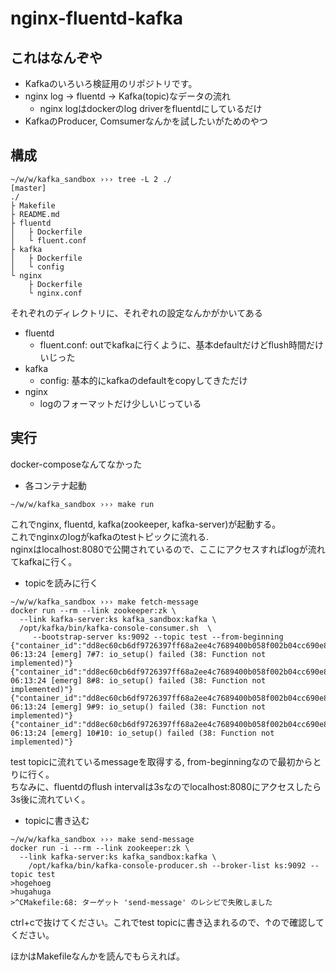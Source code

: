 # nginx-fluentd-kafka

## これはなんぞや

 * Kafkaのいろいろ検証用のリポジトリです。
 * nginx log -> fluentd -> Kafka(topic)なデータの流れ
   * nginx logはdockerのlog driverをfluentdにしているだけ
 * KafkaのProducer, Comsumerなんかを試したいがためのやつ
 

## 構成

```shell
~/w/w/kafka_sandbox ››› tree -L 2 ./                                                                    [master]
./
├ Makefile
├ README.md
├ fluentd
│   ├ Dockerfile
│   └ fluent.conf
├ kafka
│   ├ Dockerfile
│   └ config
└ nginx
    ├ Dockerfile
    └ nginx.conf
```

それぞれのディレクトリに、それぞれの設定なんかがかいてある

  * fluentd
    * fluent.conf: outでkafkaに行くように、基本defaultだけどflush時間だけいじった
  * kafka
    * config: 基本的にkafkaのdefaultをcopyしてきただけ
  * nginx
    * logのフォーマットだけ少しいじっている
    
## 実行

docker-composeなんてなかった

  * 各コンテナ起動

```shell
~/w/w/kafka_sandbox ››› make run
```

これでnginx, fluentd, kafka(zookeeper, kafka-server)が起動する。  
これでnginxのlogがkafkaのtestトピックに流れる.  
nginxはlocalhost:8080で公開されているので、ここにアクセスすればlogが流れてkafkaに行く。


  * topicを読みに行く
  
```shell
~/w/w/kafka_sandbox ››› make fetch-message
docker run --rm --link zookeeper:zk \
  --link kafka-server:ks kafka_sandbox:kafka \
  /opt/kafka/bin/kafka-console-consumer.sh  \
     --bootstrap-server ks:9092 --topic test --from-beginning
{"container_id":"dd8ec60cb6df9726397ff68a2ee4c7689400b058f002b04cc690e8829103d205","container_name":"/nginx","source":"stderr","log":"2018/07/16 06:13:24 [emerg] 7#7: io_setup() failed (38: Function not implemented)"}
{"container_id":"dd8ec60cb6df9726397ff68a2ee4c7689400b058f002b04cc690e8829103d205","container_name":"/nginx","source":"stderr","log":"2018/07/16 06:13:24 [emerg] 8#8: io_setup() failed (38: Function not implemented)"}
{"container_id":"dd8ec60cb6df9726397ff68a2ee4c7689400b058f002b04cc690e8829103d205","container_name":"/nginx","source":"stderr","log":"2018/07/16 06:13:24 [emerg] 9#9: io_setup() failed (38: Function not implemented)"}
{"container_id":"dd8ec60cb6df9726397ff68a2ee4c7689400b058f002b04cc690e8829103d205","container_name":"/nginx","source":"stderr","log":"2018/07/16 06:13:24 [emerg] 10#10: io_setup() failed (38: Function not implemented)"}
```

test topicに流れているmessageを取得する, from-beginningなので最初からとりに行く。  
ちなみに、fluentdのflush intervalは3sなのでlocalhost:8080にアクセスしたら3s後に流れていく。


  * topicに書き込む
  
```shell
~/w/w/kafka_sandbox ››› make send-message
docker run -i --rm --link zookeeper:zk \
  --link kafka-server:ks kafka_sandbox:kafka \
    /opt/kafka/bin/kafka-console-producer.sh --broker-list ks:9092 --topic test
>hogehoeg
>hugahuga
>^CMakefile:68: ターゲット 'send-message' のレシピで失敗しました
```

ctrl+cで抜けてください。これでtest topicに書き込まれるので、↑ので確認してください。

ほかはMakefileなんかを読んでもらえれば。
